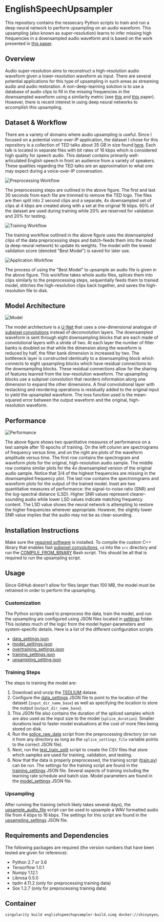 # EnglishSpeechUpsampler

This repository contains the nessecary Python scripts to train and run a deep
neural network to perform upsampling on an audio waveform.
This upsampling (also known as super-resolution) learns to infer missing high
frequencies in a downsampled audio waveform and is based on the work presented
in [this paper](https://openreview.net/pdf?id=S1gNakBFx).

## Overview

Audio super-resolution aims to reconstruct a high-resolution audio waveform
given a lower-resolution waveform as input.
There are several potential applications for this type of upsampling in such
areas as streaming audio and audio restoration.
A non-deep-learning solution is to use a database of audio clips to fill in
the missing frequencies in the downsampled waveform using a similarity metric
(see [this](http://ieeexplore.ieee.org/abstract/document/7251945) and
[this](http://ieeexplore.ieee.org/document/7336890) paper).
However, there is recent interest in using deep neural networks to accomplish
this upsampling.

## Dataset \& Workflow

There are a variety of domains where audio upsampling is useful.
Since I focused on a potential voice-over-IP application, the dataset I chose
for this repository is a collection of TED talks about 35 GB in size found
[here](http://www-lium.univ-lemans.fr/en/content/ted-lium-corpus).
Each talk is located in separate files with bit rates of 16 kbps which is
considered high quality for speech audio.
This dataset contains primarily well-articulated English speech in front an
audience from a variety of speakers.
These qualities regarding the TED talks are an approximation to what one may
expect during a voice-over-IP conversation.

![Preprocessing Workflow](images/Preprocessing_flow.png)

The preprocessing steps are outlined in the above figure.
The first and last 30 seconds from each file are trimmed to remove the
TED logo.
The files are then split into 2 second clips and a separate, 4x
downsampled set of clips at 4 kbps are created along with a set at the original
16 kbps.
60% of the dataset are used during training while 20% are reserved for
validation and 20% for testing.

![Training Workflow](images/Training_flow.png)

The training workflow outlined in the above figure uses the downsampled clips of
the data preprocessing steps and batch-feeds them into the model (a deep neural
network) to update its weights.
The model with the lowest validation score (denoted "Best Model") is saved for
later use.

![Application Workflow](images/Application_flow.png)

The process of using the "Best Model" to upsample an audio file is given in the
above figure.
This workflow takes whole audio files, splices them into clips similarly to the
preprocessing steps, sequentially feeds them to trained model, stitches the
high-resolution clips back together, and saves the high-resolution file to disk.

## Model Architecture

![Model](images/Audio_UNet_Diagram.png)

The model architecture is a [U-Net](https://arxiv.org/abs/1505.04597) that uses
a one-dimensional analogue of
[subpixel convolutions](https://arxiv.org/abs/1609.05158) instead of
deconvolution layers.
The downsampled waveform is sent through eight downsampling blocks that are each
made of convolutional layers with a stride of two.
At each layer the number of filter banks is doubled so that while the dimension
along the waveform is reduced by half, the filter bank dimension is increased by
two.
The bottleneck layer is constructed identically to a downsampling block which
connects to eight upsampling blocks which have residual connections to the
downsampling blocks.
These residual connections allow for the sharing of features leanred from the
low-resolution waveform.
The upsampling blocks use a subpixel convolution that reorders information along
one dimension to expand the other dimensions.
A final convolutional layer with restacking and reordering operations is
residually added to the original input to yield the upsampled waveform.
The loss function used is the mean-squared error between the output waveform and
the original, high-resolution waveform.

## Performance

![Performance](images/real_full_train_test_spec_comp.png)

The above figure shows two quantitative measures of performance on a test sample
after 10 epochs of training.
On the left column are spectrograms of frequency versus time, and on the right
are plots of the waveform amplitude versus time.
The first row contains the spectrogram and waveform plots for the original,
high-resolution audio sample.
The middle row contains similar plots for the 4x downsampled version of the
original audio sample.
Notice that 3/4 of the highest frequencies are missing in the downsampled
frequency plot.
The last row contains the spectromgrams and waveform plots for the output of the
trained model.
Inset are two quantitative measures of performance: the signal-to-noise ratio
(SNR) and the log-spectral distance (LSD).
Higher SNR values represent clearer-sounding audio while lower LSD values
indicate matching frequency content.
The LSD value shows the neural network is attempting to restore the higher
frequencies wherever appropriate.
However, the slightly lower SNR value implies that the audio may not be as
clear-sounding.

## Installation Instructions

Make sure the [required software](##requirements-and-dependencies) is
installed.
To compile the custom C++ library that enables fast
[subpixel convolutions](https://arxiv.org/pdf/1609.05158.pdf),
`cd` into the `src` directory and run the
[COMPILE_FROM_BINARY](src/COMPILE_FROM_BINARY.sh) Bash script.
This should be all that is required to run the upsampling script.

## Usage

Since GitHub doesn't allow for files larger than 100 MB, the model must be
retrained in order to perform the upsampling.

### Customization

The Python scripts used to preprocess the data, train the model, and run the
upsampling are configured using JSON files located in [settings](settings)
folder.
This isolates much of the logic from the model hyper-parameters and
system-specific details.
Here is a list of the different configuration scripts

* [data_settings.json](settings/data_settings.json)
* [model_settings.json](settings/model_settings.json)
* [overtraining_settings.json](settings/overtraining_settings.json)
* [training_settings.json](settings/training_settings.json)
* [upsampling_setting.json](settings/upsampling_setting.json)

### Training Steps

The steps to training the model are:

1. Download and unzip the
[TEDLIUM](http://www-lium.univ-lemans.fr/en/content/ted-lium-corpus) datase.
2. Configure the [data_settings](settings/data_settings.json) JSON file to
point to the location of the dataset (`input_dir_name_base`) as well as
specifying the location to store the output (`output_dir_name_base`).
3. This JSON file also contains the duration of the spliced samples which are
also used as the input size to the model (`splice_duration`). Smaller durations
lead to faster model evaluations at the cost of more files being stored on disk.
4. Run the [splice_raw_data](preprocessing/splice_raw_data.py) script from the
preprocessing directory (or run it from any directory as long as the
`splice_settings_file` variable points to the correct JSON file).
5. Next, run the [test_train_split](preprocessing/test_train_split.py) script to
create the CSV files that store which samples are used for training, validation,
and testing.
6. Now that the data is properly preprocessed, the training script
([train.py](train.py)) can be run. The settings for the training script are
found in the [training_settings](settings/training_settings.json) JSON file.
Several
aspects of training including the learning rate schedule and batch size. Model
parameters are found in the [model_settings](settings/model_settings.json) JSON
file.

### Upsampling

After running the training (which likely takes several days), the
[upsample_audio_file](upsample_audio_file.py) script can be used to upsample
a WAV formatted audio file from 4 kbps to 16 kbps. The settings for this script
are found in the [upsampling_settings](settings/upsampling_settings.json) JSON file.

## Requirements and Dependencies

The following packages are required (the version numbers that have been tested
are given for reference):

* Python 2.7 or 3.6
* Tensorflow 1.0.1
* Numpy 1.12.1
* Librosa 0.5.0
* tqdm 4.11.2 (only for preprocessing training data)
* Sox 1.2.7 (only for preprocessing training data)

## Container
```bash
singularity build englishspeechupsampler-build.simg docker://shinyeyes/englishspeechupsampler
```
